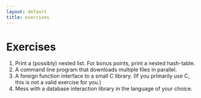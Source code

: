 ```yaml
---
layout: default
title: exercises
---
```


# Exercises

1. Print a (possibly) nested list. For bonus points, print a nested hash-table.
2. A command line program that downloads multiple files in parallel.
3. A foreign function interface to a small C library. (If you primarily use C, this is not a valid exercise for you.)
4. Mess with a database interaction library in the language of your choice.